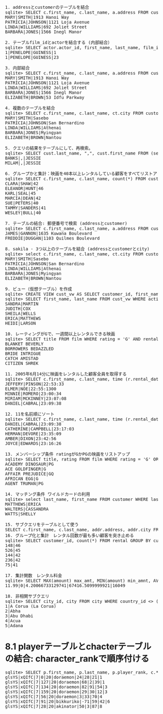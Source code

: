 <pre>
1. addressとcustomerのテーブルを結合
sqlite> SELECT c.first_name, c.last_name, a.address FROM customer c JOIN address a ON c.address_id = a.address_id LIMIT 10;
MARY|SMITH|1913 Hanoi Way
PATRICIA|JOHNSON|1121 Loja Avenue
LINDA|WILLIAMS|692 Joliet Street
BARBARA|JONES|1566 Inegl Manor

2. テーブルfilm_idとactorを結合する (内部結合）
sqlite> SELECT actor.actor_id, first_name, last_name, film_id FROM actor INNER JOIN film_actor on actor.actor_id = film_actor.actor_id LIMIT 10;
1|PENELOPE|GUINESS|1
1|PENELOPE|GUINESS|23

3. 内部結合
sqlite> SELECT c.first_name, c.last_name, a.address FROM customer c JOIN address a ON c.address_id = a.address_id LIMIT 5;
MARY|SMITH|1913 Hanoi Way
PATRICIA|JOHNSON|1121 Loja Avenue
LINDA|WILLIAMS|692 Joliet Street
BARBARA|JONES|1566 Inegl Manor
ELIZABETH|BROWN|53 Idfu Parkway

4. 複数のテーブルを結合
sqlite> SELECT c.first_name, c.last_name, ct.city FROM customer c INNER JOIN address a ON c.address_id = a.address_id INNER JOIN city ct ON a.city_id = ct.city_id LIMIT 5;
MARY|SMITH|Sasebo
PATRICIA|JOHNSON|San Bernardino
LINDA|WILLIAMS|Athenai
BARBARA|JONES|Myingyan
ELIZABETH|BROWN|Nantou

5. クエリの結果をテーブルにして、再検索。
sqlite> SELECT cust.last_name, ",", cust.first_name FROM (select first_name, last_name, email FROM customer WHERE first_name = 'JESSIE') cust;
BANKS|,|JESSIE 
MILAM|,|JESSIE

6. グループかと集計：映画を40本以上レンタルしている顧客をすべてリストアップする。
sqlite> SELECT c.first_name, c.last_name, count(*) FROM customer c INNER JOIN rental r ON c.customer_id = r.customer_id GROUP BY c.first_name, c.last_name HAVING count(*) >= 40;
CLARA|SHAW|42
ELEANOR|HUNT|46
KARL|SEAL|45
MARCIA|DEAN|42
SUE|PETERS|40
TAMMY|SANDERS|41
WESLEY|BULL|40

7. テーブルの結合: 郵便番号で検索 (addressとcustomer)
sqlite> SELECT c.first_name, c.last_name, a.address FROM customer c INNER JOIN address a ON c.address_id = a.address_id WHERE a.postal_code = 52137;
JAMES|GANNON|1635 Kuwana Boulevard
FREDDIE|DUGGAN|1103 Quilmes Boulevard

8. sakila - 3つ以上のテーブルを結合 (addressとcustomerとcity)
sqlite> select c.first_name, c.last_name, ct.city FROM customer c INNER JOIN address a ON c.address_id = a.address_id INNER JOIN city ct ON a.city_id = ct.city_id LIMIT 5;
MARY|SMITH|Sasebo
PATRICIA|JOHNSON|San Bernardino
LINDA|WILLIAMS|Athenai
BARBARA|JONES|Myingyan
ELIZABETH|BROWN|Nantou

9. ビュー（仮想テーブル）を作成
sqlite> CREATE VIEW cust_vw AS SELECT customer_id, first_name, last_name, active FROM customer;
sqlite> SELECT first_name, last_name FROM cust_vw WHERE active = 0 LIMIT 5;
SANDRA|MARTIN
JUDITH|COX
SHEILA|WELLS
ERICA|MATTHEWS
HEIDI|LARSON

10. レーティングがGで、一週間以上レンタルできる映画
sqlite> SELECT title FROM film WHERE rating = 'G' AND rental_duration >= 7 LIMIT 5;
BLANKET BEVERLY
BORROWERS BEDAZZLED
BRIDE INTRIGUE
CATCH AMISTAD
CITIZEN SHREK

11. 2005年6月14分に映画をレンタルした顧客全員を取得する
sqlite> SELECT c.first_name, c.last_name, time (r.rental_date) rental_time FROM customer c INNER JOIN rental r ON c.customer_id = r.customer_id WHERE date(r.rental_date) = '2005-06-14' LIMIT 5;
JEFFERY|PINSON|22:53:33
ELMER|NOE|22:55:1300
MINNIE|ROMERO|23:00:34
MIRIAM|MCKINNEY|23:07:08
DANIEL|CABRAL|23:09:38

12. 11を名前順にソート
sqlite> SELECT c.first_name, c.last_name, time (r.rental_date) rental_time FROM customer c INNER JOIN rental r ON c.customer_id = r.customer_id WHERE date(r.rental_date) = '2005-06-14' ORDER BY c.last_name, c.first_name LIMIT 5;
DANIEL|CABRAL|23:09:38
CATHERINE|CAMPBELL|23:17:03
HERMAN|DEVORE|23:35:09
AMBER|DIXON|23:42:56
JOYCE|EDWARDS|23:16:26

13. メンバーシップ条件 ratingがGかPGの映画をリストアップ
sqlite> SELECT title, rating FROM film WHERE rating = 'G' OR rating = 'PG' LIMIT 5;
ACADEMY DINOSAUR|PG
ACE GOLDFINGER|G
AFFAIR PREJUDICE|GQ
AFRICAN EGG|G
AGENT TRUMAN|PG

14. マッチング条件 ワイルドカードの利用
sqlite> select last_name, first_name FROM customer WHERE last_name LIKE '_A_T%S';
MATTHEWS|ERICA
WALTERS|CASSANDRA
WATTS|SHELLY

15. サブクエリをテーブルとして使う
SELECT c.first_name, c.last_name, addr.address, addr.city FROM customer c INNER JOIN (SELECT a.address_id, a.address, ct.city FROM address a INNER JOIN city ct ON a.city_id = ct.city_id WHERE a.district = 'California') addr ON c.address_id = addr.address_id;
16. グループ化と集計　レンタル回数が最も多い顧客を突き止める
sqlite> SELECT customer_id, count(*) FROM rental GROUP BY customer_id ORDER BY 2 DESC LIMIT 5;
148|46
526|45
144|42
236|42
75|41

17. 集計関数　レンタル料金
sqlite> SELECT MAX(amount) max_amt, MIN(amount) min_amnt, AVG(amount) avg_amt, SUM(amount) sum_amt, COUNT(*) num_payments FROM payment;
11.99|0|4.20066733129741|67416.5099999921|16049

18. 非相関サブクエリ
sqlite> SELECT city_id, city FROM city WHERE country_id <> (SELECT country_id FROM country WHERE country = 'India') LIMIT 5;
1|A Corua (La Corua)
2|Abha
3|Abu Dhabi
4|Acua
5|Adana
</pre>

# 8.1 playerテーブルとchacterテーブルの結合: character_rankで順序付ける
<pre>
sqlite> SELECT p.first_name, p.last_name, p.player_rank, c.* FROM character c JOIN player p ON c.player_id = p.player_id WHERE p.player_id = 20 order by c.character_rank;
glsYS|xQIfC|7|0|20|doraemon|24|28|21|1
glsYS|xQIfC|7|127|20|doraemon|68|2|39|1
glsYS|xQIfC|7|134|20|doraemon|82|91|54|3
glsYS|xQIfC|7|159|20|doraemon|29|30|12|3
glsYS|xQIfC|7|56|20|doraemon|3|33|70|4
glsYS|xQIfC|7|91|20|bikkuriko|-71|59|42|6
glsYS|xQIfC|7|28|20|akinator|50|3|87|8
</pre>
